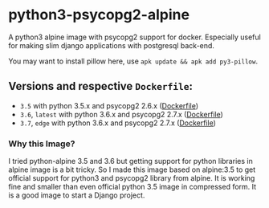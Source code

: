 # python3-psycopg2-alpine

A python3 alpine image with psycopg2 support for docker. Especially useful for making slim django applications with postgresql back-end.

You may want to install pillow here, use `apk update && apk add py3-pillow`.


## Versions and respective `Dockerfile`:
* `3.5` with python 3.5.x and psycopg2 2.6.x ([Dockerfile](https://github.com/uroybd/python3-psycopg2-alpine/blob/3.5/Dockerfile))
* `3.6`, `latest` with python 3.6.x and psycopg2 2.7.x ([Dockerfile](https://github.com/uroybd/python3-psycopg2-alpine/blob/master/Dockerfile))
* `3.7`, `edge` with python 3.6.x and psycopg2 2.7.x ([Dockerfile](https://github.com/uroybd/python3-psycopg2-alpine/blob/3.7/Dockerfile))

### Why this Image?

I tried python-alpine 3.5 and 3.6 but getting support for python libraries in alpine image is a bit tricky. So I made this image based on alpine:3.5 to get official support for python3 and psycopg2 library from alpine. It is working fine and smaller than even official python 3.5 image in compressed form. It is a good image to start a Django project.
